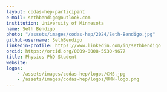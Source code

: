 ```yaml
---
layout: codas-hep-participant
e-mail: sethbendigo@outlook.com
institution: University of Minnesota
name: Seth Bendigo
photo: "/assets/images/codas-hep/2024/Seth-Bendigo.jpg"
github-username: SethBendigo
linkedin-profile: https://www.linkedin.com/in/sethbendigo
orcid: https://orcid.org/0009-0008-5530-9677
title: Physics PhD Student
website:
logos:
    - /assets/images/codas-hep/logos/CMS.jpg
    - /assets/images/codas-hep/logos/UMN-logo.png
---
```

